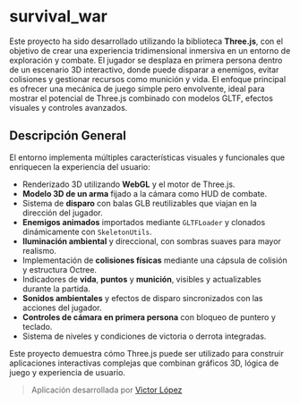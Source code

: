# survival_war

Este proyecto ha sido desarrollado utilizando la biblioteca **Three.js**, con el objetivo de crear una experiencia tridimensional inmersiva en un entorno de exploración y combate. El jugador se desplaza en primera persona dentro de un escenario 3D interactivo, donde puede disparar a enemigos, evitar colisiones y gestionar recursos como munición y vida. El enfoque principal es ofrecer una mecánica de juego simple pero envolvente, ideal para mostrar el potencial de Three.js combinado con modelos GLTF, efectos visuales y controles avanzados.

## Descripción General
El entorno implementa múltiples características visuales y funcionales que enriquecen la experiencia del usuario:

- Renderizado 3D utilizando **WebGL** y el motor de Three.js.
- **Modelo 3D de un arma** fijado a la cámara como HUD de combate.
- Sistema de **disparo** con balas GLB reutilizables que viajan en la dirección del jugador.
- **Enemigos animados** importados mediante `GLTFLoader` y clonados dinámicamente con `SkeletonUtils`.
- **Iluminación ambiental** y direccional, con sombras suaves para mayor realismo.
- Implementación de **colisiones físicas** mediante una cápsula de colisión y estructura Octree.
- Indicadores de **vida**, **puntos** y **munición**, visibles y actualizables durante la partida.
- **Sonidos ambientales** y efectos de disparo sincronizados con las acciones del jugador.
- **Controles de cámara en primera persona** con bloqueo de puntero y teclado.
- Sistema de niveles y condiciones de victoria o derrota integradas.

Este proyecto demuestra cómo Three.js puede ser utilizado para construir aplicaciones interactivas complejas que combinan gráficos 3D, lógica de juego y experiencia de usuario.



> Aplicación desarrollada por [Victor López](https://www.linkedin.com/in/victor-manuel-l%C3%B3pez-cruz-34bb39349/)
